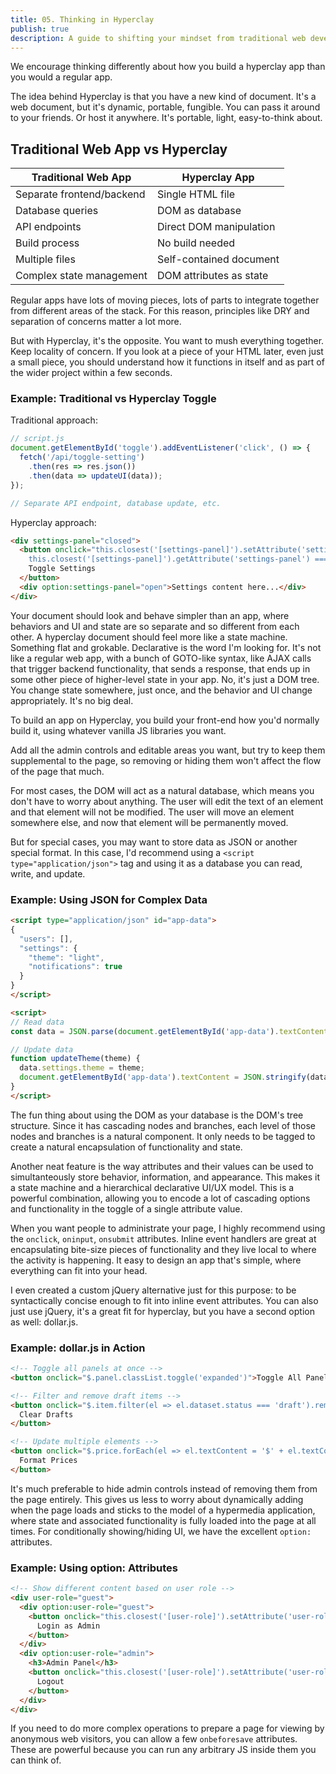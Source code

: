 ```yaml
---
title: 05. Thinking in Hyperclay
publish: true
description: A guide to shifting your mindset from traditional web development to building portable, dynamic HTML documents with Hyperclay
---
```


We encourage thinking differently about how you build a hyperclay app than you would a regular app.

The idea behind Hyperclay is that you have a new kind of document. It's a web document, but it's dynamic, portable, fungible. You can pass it around to your friends. Or host it anywhere. It's portable, light, easy-to-think about. 

## Traditional Web App vs Hyperclay

| Traditional Web App | Hyperclay App |
|-------------------|---------------|
| Separate frontend/backend | Single HTML file |
| Database queries | DOM as database |
| API endpoints | Direct DOM manipulation |
| Build process | No build needed |
| Multiple files | Self-contained document |
| Complex state management | DOM attributes as state |

Regular apps have lots of moving pieces, lots of parts to integrate together from different areas of the stack. For this reason, principles like DRY and separation of concerns matter a lot more.

But with Hyperclay, it's the opposite. You want to mush everything together. Keep locality of concern. If you look at a piece of your HTML later, even just a small piece, you should understand how it functions in itself and as part of the wider project within a few seconds.

### Example: Traditional vs Hyperclay Toggle

Traditional approach:
```javascript
// script.js
document.getElementById('toggle').addEventListener('click', () => {
  fetch('/api/toggle-setting')
    .then(res => res.json())
    .then(data => updateUI(data));
});

// Separate API endpoint, database update, etc.
```

Hyperclay approach:
```html
<div settings-panel="closed">
  <button onclick="this.closest('[settings-panel]').setAttribute('settings-panel', 
    this.closest('[settings-panel]').getAttribute('settings-panel') === 'open' ? 'closed' : 'open')">
    Toggle Settings
  </button>
  <div option:settings-panel="open">Settings content here...</div>
</div>
```

Your document should look and behave simpler than an app, where behaviors and UI and state are so separate and so different from each other. A hyperclay document should feel more like a state machine. Something flat and grokable. Declarative is the word I'm looking for. It's not like a regular web app, with a bunch of GOTO-like syntax, like AJAX calls that trigger backend functionality, that sends a response, that ends up in some other piece of higher-level state in your app. No, it's just a DOM tree. You change state somewhere, just once, and the behavior and UI change appropriately. It's no big deal. 

To build an app on Hyperclay, you build your front-end how you'd normally build it, using whatever vanilla JS libraries you want.

Add all the admin controls and editable areas you want, but try to keep them supplemental to the page, so removing or hiding them won't affect the flow of the page that much.

For most cases, the DOM will act as a natural database, which means you don't have to worry about anything. The user will edit the text of an element and that element will not be modified. The user will move an element somewhere else, and now that element will be permanently moved.

But for special cases, you may want to store data as JSON or another special format. In this case, I'd recommend using a `<script type="application/json">` tag and using it as a database you can read, write, and update.

### Example: Using JSON for Complex Data

```html
<script type="application/json" id="app-data">
{
  "users": [],
  "settings": {
    "theme": "light",
    "notifications": true
  }
}
</script>

<script>
// Read data
const data = JSON.parse(document.getElementById('app-data').textContent);

// Update data
function updateTheme(theme) {
  data.settings.theme = theme;
  document.getElementById('app-data').textContent = JSON.stringify(data, null, 2);
}
</script>
```

The fun thing about using the DOM as your database is the DOM's tree structure. Since it has cascading nodes and branches, each level of those nodes and branches is a natural component. It only needs to be tagged to create a natural encapsulation of functionality and state. 

Another neat feature is the way attributes and their values can be used to simultanteously store behavior, information, and appearance. This makes it a state machine and a hierarchical declarative UI/UX model. This is a powerful combination, allowing you to encode a lot of cascading options and functionality in the toggle of a single attribute value.

When you want people to administrate your page, I highly recommend using the `onclick`, `oninput`, `onsubmit` attributes. Inline event handlers are great at encapsulating bite-size pieces of functionality and they live local to where the activity is happening. It easy to design an app that's simple, where everything can fit into your head.

I even created a custom jQuery alternative just for this purpose: to be syntactically concise enough to fit into inline event attributes. You can also just use jQuery, it's a great fit for hyperclay, but you have a second option as well: dollar.js.

### Example: dollar.js in Action

```html
<!-- Toggle all panels at once -->
<button onclick="$.panel.classList.toggle('expanded')">Toggle All Panels</button>

<!-- Filter and remove draft items -->
<button onclick="$.item.filter(el => el.dataset.status === 'draft').remove()">
  Clear Drafts
</button>

<!-- Update multiple elements -->
<button onclick="$.price.forEach(el => el.textContent = '$' + el.textContent)">
  Format Prices
</button>
```

It's much preferable to hide admin controls instead of removing them from the page entirely. This gives us less to worry about dynamically adding when the page loads and sticks to the model of a hypermedia application, where state and associated functionality is fully loaded into the page at all times. For conditionally showing/hiding UI, we have the excellent `option:` attributes.

### Example: Using option: Attributes

```html
<!-- Show different content based on user role -->
<div user-role="guest">
  <div option:user-role="guest">
    <button onclick="this.closest('[user-role]').setAttribute('user-role', 'admin')">
      Login as Admin
    </button>
  </div>
  <div option:user-role="admin">
    <h3>Admin Panel</h3>
    <button onclick="this.closest('[user-role]').setAttribute('user-role', 'guest')">
      Logout
    </button>
  </div>
</div>
```

If you need to do more complex operations to prepare a page for viewing by anonymous web visitors, you can allow a few `onbeforesave` attributes. These are powerful because you can run any arbitrary JS inside them you can think of.
